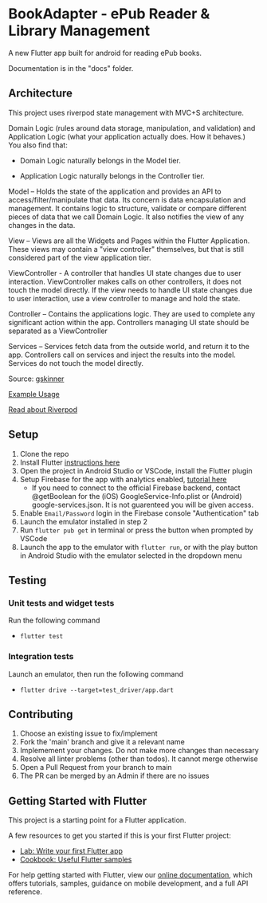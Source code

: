# BookAdapter - ePub Reader & Library Management

A new Flutter app built for android for reading ePub books.

Documentation is in the "docs" folder.

## Architecture

This project uses riverpod state management with MVC+S architecture.

Domain Logic (rules around data storage, manipulation, and validation) and Application Logic (what your application actually does. How it behaves.) You also find that:

- Domain Logic naturally belongs in the Model tier.

- Application Logic naturally belongs in the Controller tier.

Model – Holds the state of the application and provides an API to access/filter/manipulate that data. Its concern is data encapsulation and management. It contains logic to structure, validate or compare different pieces of data that we call Domain Logic. It also notifies the view of any changes in the data.

View – Views are all the Widgets and Pages within the Flutter Application. These views may contain a "view controller" themselves, but that is still considered part of the view application tier.

ViewController - A controller that handles UI state changes due to user interaction. ViewController makes calls on other controllers, it does not touch the model directly. If the view needs to handle UI state changes due to user interaction, use a view controller to manage and hold the state.

Controller – Contains the applications logic. They are used to complete any significant action within the app. Controllers managing UI state should be separated as a ViewController

Services – Services fetch data from the outside world, and return it to the app. Controllers call on services and inject the results into the model. Services do not touch the model directly.

Source: [gskinner](https://blog.gskinner.com/archives/2020/09/flutter-state-management-with-mvcs.html)

[Example Usage](https://github.com/jpoh281/riverpod_mvcs_counter)

[Read about Riverpod](https://codewithandrea.com/videos/flutter-state-management-riverpod/)

## Setup

1. Clone the repo
2. Install Flutter [instructions here](https://flutter.dev/docs/get-started/install)
3. Open the project in Android Studio or VSCode, install the Flutter plugin
4. Setup Firebase for the app with analytics enabled, [tutorial here](https://firebase.google.com/docs/flutter/setup?platform=android)
   - If you need to connect to the official Firebase backend, contact @getBoolean for the (iOS) GoogleService-Info.plist or (Android) google-services.json. It is not guarenteed you will be given access.
5. Enable `Email/Password` login in the Firebase console "Authentication" tab
6. Launch the emulator installed in step 2
7. Run `flutter pub get` in terminal or press the button when prompted by VSCode
8. Launch the app to the emulator with `flutter run`, or with the play button in Android Studio with the emulator selected in the dropdown menu

## Testing

### Unit tests and widget tests

Run the following command

- `flutter test`

### Integration tests

Launch an emulator, then run the following command

- `flutter drive --target=test_driver/app.dart`

## Contributing

1. Choose an existing issue to fix/implement
2. Fork the 'main' branch and give it a relevant name
3. Implemement your changes. Do not make more changes than necessary
4. Resolve all linter problems (other than todos). It cannot merge otherwise
5. Open a Pull Request from your branch to main
6. The PR can be merged by an Admin if there are no issues

## Getting Started with Flutter

This project is a starting point for a Flutter application.

A few resources to get you started if this is your first Flutter project:

- [Lab: Write your first Flutter app](https://flutter.dev/docs/get-started/codelab)
- [Cookbook: Useful Flutter samples](https://flutter.dev/docs/cookbook)

For help getting started with Flutter, view our
[online documentation](https://flutter.dev/docs), which offers tutorials,
samples, guidance on mobile development, and a full API reference.
